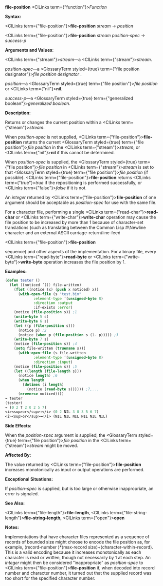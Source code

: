**file-position** <ClLinks  term={"function"}><i>Function</i></ClLinks> 



**Syntax:** 



<ClLinks  term={"file-position"}><b>file-position</b></ClLinks> *stream → position* 



<ClLinks  term={"file-position"}><b>file-position</b></ClLinks> *stream position-spec → success-p* 



**Arguments and Values:** 



<ClLinks  term={"stream"}><i>stream</i></ClLinks>—a <ClLinks  term={"stream"}><i>stream</i></ClLinks>. 



*position-spec*—a <GlossaryTerm styled={true} term={"file position designator"}><i>file position designator</i></GlossaryTerm> . 



*position*—a <GlossaryTerm styled={true} term={"file position"}><i>file position</i></GlossaryTerm> or <ClLinks  term={"nil"}><b>nil</b></ClLinks>. 



*success-p*—a <GlossaryTerm styled={true} term={"generalized boolean"}><i>generalized boolean</i></GlossaryTerm>. 



**Description:** 



Returns or changes the current position within a <ClLinks  term={"stream"}><i>stream</i></ClLinks>. 



When *position-spec* is not supplied, <ClLinks  term={"file-position"}><b>file-position</b></ClLinks> returns the current <GlossaryTerm styled={true} term={"file position"}><i>file position</i></GlossaryTerm> in the <ClLinks  term={"stream"}><i>stream</i></ClLinks>, or <ClLinks  term={"nil"}><b>nil</b></ClLinks> if this cannot be determined. 



When *position-spec* is supplied, the <GlossaryTerm styled={true} term={"file position"}><i>file position</i></GlossaryTerm> in <ClLinks  term={"stream"}><i>stream</i></ClLinks> is set to that <GlossaryTerm styled={true} term={"file position"}><i>file position</i></GlossaryTerm> (if possible). <ClLinks  term={"file-position"}><b>file-position</b></ClLinks> returns <ClLinks  term={"true"}><i>true</i></ClLinks> if the repositioning is performed successfully, or <ClLinks  term={"false"}><i>false</i></ClLinks> if it is not. 



An *integer* returned by <ClLinks  term={"file-position"}><b>file-position</b></ClLinks> of one argument should be acceptable as *position-spec* for use with the same file. 



For a character file, performing a single <ClLinks  term={"read-char"}><b>read-char</b></ClLinks> or <ClLinks  term={"write-char"}><b>write-char</b></ClLinks> operation may cause the file position to be increased by more than 1 because of character-set translations (such as translating between the Common Lisp #\Newline character and an external ASCII carriage-return/line-feed 







 



 



<ClLinks  term={"file-position"}><b>file-position</b></ClLinks> 



sequence) and other aspects of the implementation. For a binary file, every <ClLinks  term={"read-byte"}><b>read-byte</b></ClLinks> or <ClLinks  term={"write-byte"}><b>write-byte</b></ClLinks> operation increases the file position by 1. 



**Examples:**
```lisp
(defun tester () 
  (let ((noticed ’()) file-written) 
    (flet ((notice (x) (push x noticed) x)) 
      (with-open-file (s "test.bin" 
			 :element-type ’(unsigned-byte 8) 
			 :direction :output 
			 :if-exists :error) 
	(notice (file-position s)) ;1 
	(write-byte 5 s) 
	(write-byte 6 s) 
	(let ((p (file-position s))) 
	  (notice p) ;2 
	  (notice (when p (file-position s (1- p))))) ;3 
	(write-byte 7 s) 
	(notice (file-position s)) ;4 
	(setq file-written (truename s))) 
      (with-open-file (s file-written 
			 :element-type ’(unsigned-byte 8) 
			 :direction :input) 
	(notice (file-position s)) ;5 
	(let ((length (file-length s))) 
	  (notice length) ;6 
	  (when length 
	    (dotimes (i length) 
	      (notice (read-byte s)))))) ;7,... 
      (nreverse noticed)))) 
→ tester 
(tester) 
→ (0 2 T 2 0 2 5 7) 
<i><sup>or</sup>→</i> (0 2 NIL 3 0 3 5 6 7) 
<i><sup>or</sup>→</i> (NIL NIL NIL NIL NIL NIL) 
```
**Side Effects:** 



When the *position-spec* argument is supplied, the <GlossaryTerm styled={true} term={"file position"}><i>file position</i></GlossaryTerm> in the <ClLinks  term={"stream"}><i>stream</i></ClLinks> might be moved. 



**Affected By:** 



The value returned by <ClLinks  term={"file-position"}><b>file-position</b></ClLinks> increases monotonically as input or output operations are performed. 







 



 



**Exceptional Situations:** 



If *position-spec* is supplied, but is too large or otherwise inappropriate, an error is signaled. 



**See Also:** 



<ClLinks  term={"file-length"}><b>file-length</b></ClLinks>, <ClLinks  term={"file-string-length"}><b>file-string-length</b></ClLinks>, <ClLinks  term={"open"}><b>open</b></ClLinks> 



**Notes:** 



Implementations that have character files represented as a sequence of records of bounded size might choose to encode the file position as, for example, ⟨record-number ⟩\*⟨max-record size⟩+⟨character-within-record⟩. This is a valid encoding because it increases monotonically as each character is read or written, though not necessarily by 1 at each step. An *integer* might then be considered “inappropriate” as *position-spec* to <ClLinks  term={"file-position"}><b>file-position</b></ClLinks> if, when decoded into record number and character number, it turned out that the supplied record was too short for the specified character number. 




